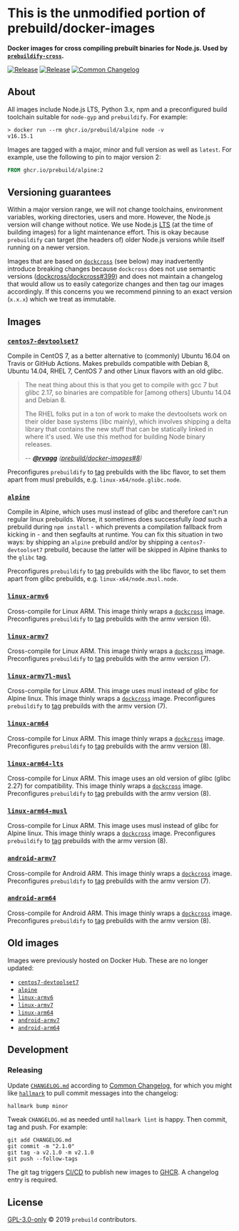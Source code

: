 # This is the unmodified portion of prebuild/docker-images

**Docker images for cross compiling prebuilt binaries for Node.js. Used by [`prebuildify-cross`](https://github.com/prebuild/prebuildify-cross).**

[![Release](https://img.shields.io/github/v/release/prebuild/docker-images)](https://github.com/prebuild/docker-images/releases/latest)
[![Release](https://github.com/prebuild/docker-images/actions/workflows/release.yml/badge.svg)](https://github.com/prebuild/docker-images/actions/workflows/release.yml)
[![Common Changelog](https://common-changelog.org/badge.svg)](https://common-changelog.org)

## About

All images include Node.js LTS, Python 3.x, npm and a preconfigured build toolchain suitable for `node-gyp` and `prebuildify`. For example:

```
> docker run --rm ghcr.io/prebuild/alpine node -v
v16.15.1
```

Images are tagged with a major, minor and full version as well as `latest`. For example, use the following to pin to major version 2:

```dockerfile
FROM ghcr.io/prebuild/alpine:2
```

## Versioning guarantees

Within a major version range, we will not change toolchains, environment variables, working directories, users and more. However, the Node.js version will change without notice. We use Node.js [LTS](https://github.com/nodejs/Release) (at the time of building images) for a light maintenance effort. This is okay because `prebuildify` can target (the headers of) older Node.js versions while itself running on a newer version.

Images that are based on [`dockcross`](https://github.com/dockcross/dockcross) (see below) may inadvertently introduce breaking changes because `dockcross` does not use semantic versions ([dockcross/dockcross#399](https://github.com/dockcross/dockcross/issues/399)) and does not maintain a changelog that would allow us to easily categorize changes and then tag our images accordingly. If this concerns you we recommend pinning to an exact version (`x.x.x`) which we treat as immutable.

## Images

### [`centos7-devtoolset7`](https://github.com/orgs/prebuild/packages/container/package/centos7-devtoolset7)

Compile in CentOS 7, as a better alternative to (commonly) Ubuntu 16.04 on Travis or GitHub Actions. Makes prebuilds compatible with Debian 8, Ubuntu 14.04, RHEL 7, CentOS 7 and other Linux flavors with an old glibc.

> The neat thing about this is that you get to compile with gcc 7 but glibc 2.17, so binaries are compatible for \[among others] Ubuntu 14.04 and Debian 8.
>
> The RHEL folks put in a ton of work to make the devtoolsets work on their older base systems (libc mainly), which involves shipping a delta library that contains the new stuff that can be statically linked in where it's used. We use this method for building Node binary releases.
>
> \-- <cite>[**@rvagg**](https://github.com/rvagg) ([prebuild/docker-images#8](https://github.com/prebuild/docker-images/pull/8))</cite>

Preconfigures `prebuildify` to [tag](https://github.com/prebuild/prebuildify#options) prebuilds with the libc flavor, to set them apart from musl prebuilds, e.g. `linux-x64/node.glibc.node`.

### [`alpine`](https://github.com/orgs/prebuild/packages/container/package/alpine)

Compile in Alpine, which uses musl instead of glibc and therefore can't run regular linux prebuilds. Worse, it sometimes does successfully _load_ such a  prebuild during `npm install` - which prevents a compilation fallback from kicking in - and then segfaults at runtime. You can fix this situation in two ways: by shipping an `alpine` prebuild and/or by shipping a `centos7-devtoolset7` prebuild, because the latter will be skipped in Alpine thanks to the `glibc` tag.

Preconfigures `prebuildify` to [tag](https://github.com/prebuild/prebuildify#options) prebuilds with the libc flavor, to set them apart from glibc prebuilds, e.g. `linux-x64/node.musl.node`.

### [`linux-armv6`](https://github.com/orgs/prebuild/packages/container/package/linux-armv6)

Cross-compile for Linux ARM. This image thinly wraps a [`dockcross`](https://github.com/dockcross/dockcross) image. Preconfigures `prebuildify` to [tag](https://github.com/prebuild/prebuildify#options) prebuilds with the armv version (6).

### [`linux-armv7`](https://github.com/orgs/prebuild/packages/container/package/linux-armv7)

Cross-compile for Linux ARM. This image thinly wraps a [`dockcross`](https://github.com/dockcross/dockcross) image. Preconfigures `prebuildify` to [tag](https://github.com/prebuild/prebuildify#options) prebuilds with the armv version (7).

### [`linux-armv7l-musl`](https://github.com/orgs/prebuild/packages/container/package/linux-armv7l-musl)

Cross-compile for Linux ARM. This image uses musl instead of glibc for Alpine linux. This image thinly wraps a [`dockcross`](https://github.com/dockcross/dockcross) image. Preconfigures `prebuildify` to [tag](https://github.com/prebuild/prebuildify#options) prebuilds with the armv version (7).

### [`linux-arm64`](https://github.com/orgs/prebuild/packages/container/package/linux-arm64)

Cross-compile for Linux ARM. This image thinly wraps a [`dockcross`](https://github.com/dockcross/dockcross) image. Preconfigures `prebuildify` to [tag](https://github.com/prebuild/prebuildify#options) prebuilds with the armv version (8).

### [`linux-arm64-lts`](https://github.com/orgs/prebuild/packages/container/package/linux-arm64-lts)

Cross-compile for Linux ARM. This image uses an old version of glibc (glibc 2.27) for compatibility. This image thinly wraps a [`dockcross`](https://github.com/dockcross/dockcross) image. Preconfigures `prebuildify` to [tag](https://github.com/prebuild/prebuildify#options) prebuilds with the armv version (8).

### [`linux-arm64-musl`](https://github.com/orgs/prebuild/packages/container/package/linux-arm64-musl)

Cross-compile for Linux ARM. This image uses musl instead of glibc for Alpine linux. This image thinly wraps a [`dockcross`](https://github.com/dockcross/dockcross) image. Preconfigures `prebuildify` to [tag](https://github.com/prebuild/prebuildify#options) prebuilds with the armv version (8).

### [`android-armv7`](https://github.com/orgs/prebuild/packages/container/package/android-armv7)

Cross-compile for Android ARM. This image thinly wraps a [`dockcross`](https://github.com/dockcross/dockcross) image. Preconfigures `prebuildify` to [tag](https://github.com/prebuild/prebuildify#options) prebuilds with the armv version (7).

### [`android-arm64`](https://github.com/orgs/prebuild/packages/container/package/android-arm64)

Cross-compile for Android ARM. This image thinly wraps a [`dockcross`](https://github.com/dockcross/dockcross) image. Preconfigures `prebuildify` to [tag](https://github.com/prebuild/prebuildify#options) prebuilds with the armv version (8).

## Old images

Images were previously hosted on Docker Hub. These are no longer updated:

- [`centos7-devtoolset7`](https://hub.docker.com/r/prebuild/centos7-devtoolset7)
- [`alpine`](https://hub.docker.com/r/prebuild/alpine)
- [`linux-armv6`](https://hub.docker.com/r/prebuild/linux-armv6)
- [`linux-armv7`](https://hub.docker.com/r/prebuild/linux-armv7)
- [`linux-arm64`](https://hub.docker.com/r/prebuild/linux-arm64)
- [`android-armv7`](https://hub.docker.com/r/prebuild/android-armv7)
- [`android-arm64`](https://hub.docker.com/r/prebuild/android-arm64)

## Development

### Releasing

Update [`CHANGELOG.md`](CHANGELOG.md) according to [Common Changelog](https://common-changelog), for which you might like [`hallmark`](https://github.com/vweevers/hallmark) to pull commit messages into the changelog:

```
hallmark bump minor
```

Tweak `CHANGELOG.md` as needed until `hallmark lint` is happy. Then commit, tag and push. For example:

```
git add CHANGELOG.md
git commit -m "2.1.0"
git tag -a v2.1.0 -m v2.1.0
git push --follow-tags
```

The git tag triggers [CI/CD](https://github.com/prebuild/docker-images/actions) to publish new images to [GHCR](https://github.com/orgs/prebuild/packages?ecosystem=container). A changelog entry is required.

## License

[GPL-3.0-only](LICENSE) © 2019 `prebuild` contributors.

